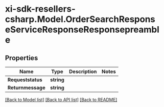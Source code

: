 # xi-sdk-resellers-csharp.Model.OrderSearchResponseServiceResponseResponsepreamble

## Properties

Name | Type | Description | Notes
------------ | ------------- | ------------- | -------------
**Requeststatus** | **string** |  | 
**Returnmessage** | **string** |  | 

[[Back to Model list]](../README.md#documentation-for-models) [[Back to API list]](../README.md#documentation-for-api-endpoints) [[Back to README]](../README.md)

